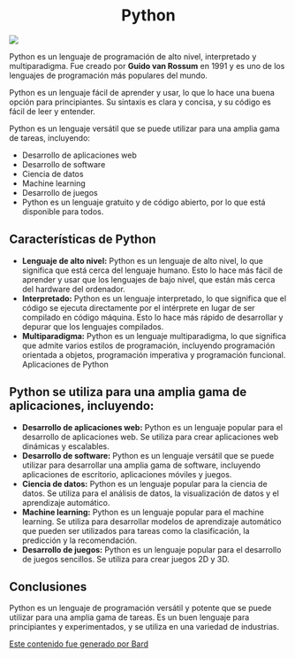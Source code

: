 <h1 style="text-align:center">Python</h1>
<img src="https://ostechnix.com/wp-content/uploads/2018/02/Python.jpg" align="center">

Python es un lenguaje de programación de alto nivel, interpretado y multiparadigma. Fue creado por **Guido van Rossum** en 1991 y es uno de los lenguajes de programación más populares del mundo.

Python es un lenguaje fácil de aprender y usar, lo que lo hace una buena opción para principiantes. Su sintaxis es clara y concisa, y su código es fácil de leer y entender.

Python es un lenguaje versátil que se puede utilizar para una amplia gama de tareas, incluyendo:

- Desarrollo de aplicaciones web
- Desarrollo de software
- Ciencia de datos
- Machine learning
- Desarrollo de juegos
- Python es un lenguaje gratuito y de código abierto, por lo que está disponible para todos.

## Características de Python

- **Lenguaje de alto nivel:** Python es un lenguaje de alto nivel, lo que significa que está cerca del lenguaje humano. Esto lo hace más fácil de aprender y usar que los lenguajes de bajo nivel, que están más cerca del hardware del ordenador.
- **Interpretado:** Python es un lenguaje interpretado, lo que significa que el código se ejecuta directamente por el intérprete en lugar de ser compilado en código máquina. Esto lo hace más rápido de desarrollar y depurar que los lenguajes compilados.
- **Multiparadigma:** Python es un lenguaje multiparadigma, lo que significa que admite varios estilos de programación, incluyendo programación orientada a objetos, programación imperativa y programación funcional.
Aplicaciones de Python

## Python se utiliza para una amplia gama de aplicaciones, incluyendo:

- **Desarrollo de aplicaciones web:** Python es un lenguaje popular para el desarrollo de aplicaciones web. Se utiliza para crear aplicaciones web dinámicas y escalables.
- **Desarrollo de software:** Python es un lenguaje versátil que se puede utilizar para desarrollar una amplia gama de software, incluyendo aplicaciones de escritorio, aplicaciones móviles y juegos.
- **Ciencia de datos:** Python es un lenguaje popular para la ciencia de datos. Se utiliza para el análisis de datos, la visualización de datos y el aprendizaje automático.
- **Machine learning:** Python es un lenguaje popular para el machine learning. Se utiliza para desarrollar modelos de aprendizaje automático que pueden ser utilizados para tareas como la clasificación, la predicción y la recomendación.
- **Desarrollo de juegos:** Python es un lenguaje popular para el desarrollo de juegos sencillos. Se utiliza para crear juegos 2D y 3D.
  
## Conclusiones

Python es un lenguaje de programación versátil y potente que se puede utilizar para una amplia gama de tareas. Es un buen lenguaje para principiantes y experimentados, y se utiliza en una variedad de industrias.
<p><a href="https://g.co/bard/share/04e54cca404e">Este contenido fue generado por Bard</a></p>

